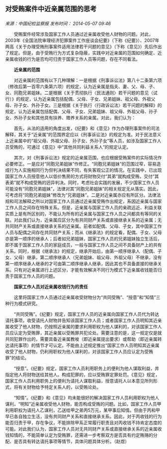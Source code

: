 ## 对受贿案件中近亲属范围的思考

### 

_来源：中国纪检监察报_ _发布时间： 2014-05-07 09:46_

　　受贿案件经常涉及国家工作人员通过近亲属收受他人财物的问题。对此，2003年《全国法院审理经济犯罪案件工作座谈会纪要》（下称《纪要》）、2007年两高《关于办理受贿刑事案件适用法律若干问题的意见》（下称《意见》）先后作出了规定。但是，由于受贿行为方式复杂隐蔽，实践中对近亲属的范围如何确定、近亲属收钱的行为是否均可归责于国家工作人员等问题，存在不同看法。

　　**近亲属的范围**

　　对近亲属的范围有以下几种理解：一是根据《刑事诉讼法》第八十二条第六项（修改后第一百零六条第六项）的规定，认为近亲属是指夫、妻、父、母、子、女、同胞兄弟姐妹。二是根据《关于贯彻执行〈民法通则〉若干问题的意见（试行）》的规定，认为近亲属包括配偶、父母、子女、兄弟姐妹、祖父母、外祖父母、孙子女、外孙子女。三是根据《关于执行〈行政诉讼法〉若干问题的解释》的规定，认为近亲属包括配偶、父母、子女、兄弟姐妹、祖父母、外祖父母、孙子女、外孙子女和其他具有扶养、赡养关系的亲属。对此，我们认为：

　　首先，从法的适用的角度出发，《纪要》和《意见》作为办理刑事案件的司法解释，其关于“近亲属”的范围界定应以《刑事诉讼法》的规定为准。对于民法意义上近亲属中的“祖父母、外祖父母、孙子女、外孙子女”等人员，如涉及国家工作人员受贿的，可通过《意见》中“其他共同利益关系人”的规定认定。

　　其次，对《刑事诉讼法》规定的近亲属范围，也应根据受贿案件的实际情况作必要修正。一是应对“同胞兄弟姐妹”作修正。“同胞兄弟姐妹”的范围过窄，容易造成行为人实施相同行为但判决结果不同，有失客观公正的情况。在实践中，已出现国家工作人员授意他人以低价售房的方式将财物交付“其弟”就构成受贿，交付“其表弟”就不构成受贿的迥异判决。同时，考虑社会实践的发展，不少国家工作人员可能没有“同胞兄弟姐妹”，法律对其“同胞兄弟姐妹”的相关规定无从落实。因此，可考虑将“同胞兄弟姐妹”修改为“兄弟姐妹”。二是对近亲属亦应有所区分。法律法规和司法解释之所以对国家工作人员通过近亲属受贿作出规定，系因近亲属与国家工作人员之间存在特殊关系。但是，近亲属与国家工作人员的亲疏远近、利益关联实质上是有所区别的，不能认为所有的近亲属与国家工作人员之间都具有等同的关联。对此我们认为，近亲属应区分为有共同财产关系或直接继承关系的近亲属；无共同财产关系或直接继承关系的近亲属。前者如配偶、父母、子女，其中国家工作人员与配偶之间存在共同财产关系；而从《继承法》的规定看，配偶、子女、父母亦是第一顺序的继承人；后者如兄弟姐妹，国家工作人员的兄弟姐妹独立生活后，即不属于国家工作人员的家庭成员，一般与国家工作人员之间不具备财产上的共有关系。同时，根据《继承法》的规定，继承开始后，由第一顺序继承人（配偶、子女、父母）继承，第二顺序继承人（兄弟姐妹、祖父母、外祖父母）不继承，没有第一顺序继承人继承的才可由第二顺序继承人继承，因此其也不具备直接的继承关系。只有对近亲属进行上述区分，才能有效解决不同行为模式下近亲属收钱能否归责于国家工作人员的问题。

　　**国家工作人员对近亲属收钱行为的责任**

　　这里将国家工作人员通过近亲属收受财物分为“共同受贿”、“授意”和“知情”三种行为模式研究。

　　“共同受贿”。《纪要》规定，国家工作人员的近亲属向国家工作人员代为转达请托事项，收受请托人财物并告知该国家工作人员；或者国家工作人员明知其近亲属收受了他人财物，仍按照近亲属的要求利用职权为他人谋利的，对该国家工作人员应认定为受贿罪，其近亲属以受贿罪共犯论处。需要注意的是，这一规定仅是就共同犯罪作出的，需要具备近亲属教唆（即近亲属提出要求）或帮助（即近亲属转达请托事项）的情节才可认定。不能由上述规定推出“国家工作人员明知其近亲属收受了他人财物，仍利用职权为他人谋利的，对该国家工作人员应认定为受贿罪”的结论。

　　“授意”。《纪要》规定，国家工作人员利用职务上的便利为他人谋取利益，并指定他人将财物送给其他人。构成犯罪的，应以受贿罪定罪处罚。《意见》规定，国家工作人员利用职务上的便利为请托人谋取利益，授意请托人以本意见所列形式，将有关财物给予特定关系人的，以受贿论处。

　　“知情”。《纪要》和《意见》均未能很好的解决国家工作人员利用职权为他人谋利，“明知”近亲属收受他人财物，能否构成受贿的问题。比如，国家工作人员甲利用职权为请托人乙谋利，乙送给甲之弟丙5万元，某甲事后知情。但由于丙和甲早已各自独立生活，没有共同财产关系和直接继承关系。因此，对于丙收钱的行为能否归责于甲，存在争议，不能排除甲系正常履行职责且对丙收钱不持肯定态度的可能。对此我们认为，国家工作人员对无共同财产关系或直接继承关系的近亲属收钱知情的，不能简单认定为受贿罪，还需进一步考察双方是否具有约定贿赂的分配、是否具有转达请托事项等情节，具体问题具体分析。（赵煜）
